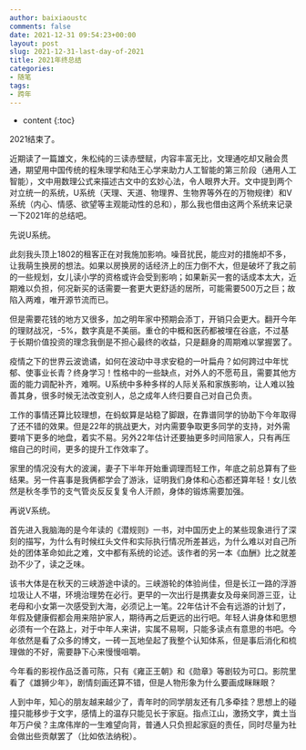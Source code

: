 ```yaml
---
author: baixiaoustc
comments: false
date: 2021-12-31 09:54:23+00:00
layout: post
slug: 2021-12-31-last-day-of-2021
title: 2021年终总结
categories:
- 随笔
tags:
- 跨年 
---
```


* content 
{:toc}

2021结束了。

近期读了一篇雄文，朱松纯的三读赤壁赋，内容丰富无比，文理通吃却又融会贯通，期望用中国传统的程朱理学和陆王心学来助力人工智能的第三阶段（通用人工智能），文中用数理公式来描述古文中的玄妙心法，令人眼界大开。文中提到两个对立统一的系统，U系统（天理、天道、物理界、生物界等外在的万物规律）和V系统（内心、情感、欲望等主观能动性的总和），那么我也借由这两个系统来记录一下2021年的总结吧。

先说U系统。

此刻我头顶上1802的租客正在对我施加影响。噪音扰民，能应对的措施却不多，让我萌生换房的想法。如果以房换房的话经济上的压力倒不大，但是破坏了我之前的一些规划，女儿读小学的资格或许会受到影响；如果新买一套的话成本太大，近期难以负担，何况新买的话需要一套更大更舒适的居所，可能需要500万之巨；故陷入两难，唯开源节流而已。

但是需要花钱的地方又很多，加之明年家中预期会添丁，开销只会更大。翻开今年的理财战况，-5%，数字真是不美丽。重仓的中概和医药都被埋在谷底，不过基于长期价值投资的理念我倒是不担心最终的收益，只是翻身的周期难以掌握罢了。

疫情之下的世界云波诡谲，如何在波动中寻求安稳的一叶扁舟？如何跨过中年忧郁、使事业长青？终身学习！性格中的一些缺点，对外人的不愿苟且，需要其他方面的能力调配补齐，难啊。U系统中多种多样的人际关系和家族影响，让人难以独善其身，很多时候无法改变别人，总之成年人终归要自己对自己负责。

工作的事情还算比较理想，在蚂蚁算是站稳了脚跟，在靠谱同学的协助下今年取得了还不错的效果。但是22年的挑战更大，对内需要争取更多同学的支持，对外需要啃下更多的地盘，着实不易。另外22年估计还要抽更多时间陪家人，只有再压缩自己的时间，更多的提升工作效率了。

家里的情况没有大的波澜，妻子下半年开始重调理而轻工作，年底之前总算有了些结果。另一件喜事是我俩都学会了游泳，证明我们身体和心态都还算年轻！女儿依然是秋冬季节的支气管炎反反复复令人汗颜，身体的锻炼需要加强。

再说V系统。

首先进入我脑海的是今年读的《潜规则》一书，对中国历史上的某些现象进行了深刻的描写，为什么有时候红头文件和实际执行情况所差甚远，为什么难以对自己所处的团体革命如此之难，文中都有系统的论述。该作者的另一本《血酬》比之就差劲不少了，读之乏味。

该书大体是在秋天的三峡游途中读的。三峡游轮的体验尚佳，但是长江一路的浮游垃圾让人不堪，环境治理势在必行。更早的一次出行是携妻女及母亲同游三亚，让老母和小女第一次感受到大海，必须记上一笔。22年估计不会有远游的计划了，年假及健康假都会用来陪护家人，期待再之后更远的出行吧。年轻人讲身体和思想必须有一个在路上，对于中年人来讲，实属不易啊，只能多读点有意思的书吧。今年依然是看了众多的博文，一砖一瓦地垒起了我整个认知体系，但是事后消化和梳理做的不好，需要静下心来慢慢咀嚼。

今年看的影视作品泛善可陈，只有《雍正王朝》和《勋章》等剧较为可口。影院里看了《雄狮少年》，剧情刻画还算不错，但是人物形象为什么要画成眯眯眼？

人到中年，知心的朋友越来越少了，青年时的同学朋友还有几多牵挂？思想上的碰撞只能移步于文字，感情上的温存只能见长于家庭。指点江山，激扬文字，粪土当年万户侯？主席伟岸的一生难望向背，普通人只负担起家庭的责任，同时尽量为社会做出些贡献罢了（比如依法纳税）。
